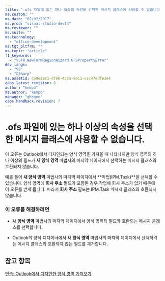 ```yaml
---
title: ".ofs 파일에 있는 하나 이상의 속성을 선택한 메시지 클래스에 사용할 수 없습니다. | Microsoft Docs"
ms.custom: ""
ms.date: "02/02/2017"
ms.prod: "visual-studio-dev14"
ms.reviewer: ""
ms.suite: ""
ms.technology: 
  - "office-development"
ms.tgt_pltfrm: ""
ms.topic: "article"
f1_keywords: 
  - "VSTO.NewFormRegionWizard.OFSPropertyError"
dev_langs: 
  - "VB"
  - "CSharp"
ms.assetid: ca9e2ec1-df96-45ca-9611-cec47edfe1e4
caps.latest.revision: 8
author: "kempb"
ms.author: "kempb"
manager: "ghogen"
caps.handback.revision: 7
---
```

# .ofs 파일에 있는 하나 이상의 속성을 선택한 메시지 클래스에 사용할 수 없습니다.
  이 오류는 Outlook에서 디자인되는 양식 영역을 가져올 때 나타나지만 양식 영역의 하나 이상의 필드가 **새 양식 영역** 마법사의 마지막 페이지에서 선택하는 메시지 클래스와 호환되지 않습니다.  
  
 예를 들어 **새 양식 영역** 마법사의 마지막 페이지에서 **작업\(IPM.Task\)**을 선택할 수 있습니다. 양식 영역에 **회사 주소** 필드가 포함된 경우 작업에 회사 주소가 없기 때문에 이 오류를 받게 됩니다. 따라서 **회사 주소** 필드는 IPM.Task 메시지 클래스와 호환되지 않습니다.  
  
### 이 오류를 해결하려면  
  
-   **새 양식 영역** 마법사의 마지막 페이지에서 양식 영역의 필드와 호환되는 메시지 클래스를 선택합니다.  
  
-   Outlook의 양식 디자이너에서 **새 양식 영역** 마법사의 마지막 페이지에서 선택하려는 메시지 클래스와 호환되지 않는 필드를 제거합니다.  
  
## 참고 항목  
 [연습: Outlook에서 디자인한 양식 영역 가져오기](../vsto/walkthrough-importing-a-form-region-that-is-designed-in-outlook.md)  
  
  
